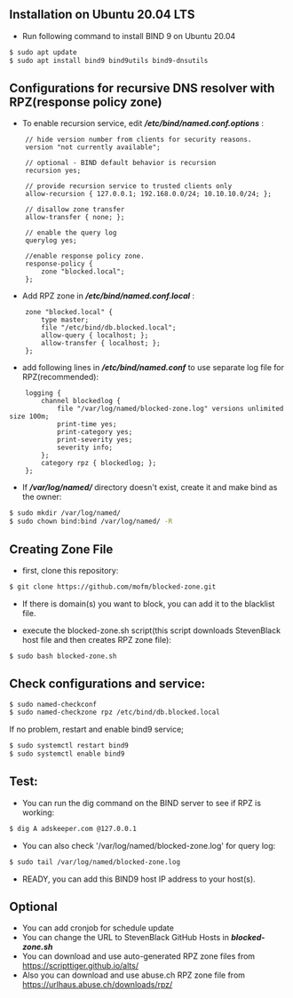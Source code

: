 <!--
.. title: Block ads and malware via BIND9 RPZ
.. slug: block-ads-and-malware-via-bind9-rpz
.. date: 2021-12-15 21:57:56 UTC+03:00
.. tags: 
.. category: 
.. link: 
.. description: 
.. type: text
-->


## Installation on Ubuntu 20.04 LTS

* Run following command to install BIND 9 on Ubuntu 20.04

```bash
$ sudo apt update
$ sudo apt install bind9 bind9utils bind9-dnsutils
```

##  Configurations for recursive DNS resolver with RPZ(response policy zone)

* To enable recursion service, edit ***/etc/bind/named.conf.options*** :

````
	// hide version number from clients for security reasons.
 	version "not currently available";

	// optional - BIND default behavior is recursion
 	recursion yes;

 	// provide recursion service to trusted clients only
	allow-recursion { 127.0.0.1; 192.168.0.0/24; 10.10.10.0/24; };

	// disallow zone transfer
	allow-transfer { none; };

	// enable the query log
	querylog yes;

	//enable response policy zone.
	response-policy {
		zone "blocked.local";
	};
````

* Add RPZ zone in ***/etc/bind/named.conf.local*** :

````
	zone "blocked.local" {
	    type master;
	    file "/etc/bind/db.blocked.local";
	    allow-query { localhost; };
	    allow-transfer { localhost; };
	};
````

* add following lines in ***/etc/bind/named.conf*** to use separate log file for RPZ(recommended):

````
	logging {
	    channel blockedlog {
	        file "/var/log/named/blocked-zone.log" versions unlimited size 100m;
	        print-time yes;
	        print-category yes;
	        print-severity yes;
	        severity info;
	    };
	    category rpz { blockedlog; };
	};
````

*  If ***/var/log/named/*** directory doesn't exist, create it and make bind as the owner:

```bash
$ sudo mkdir /var/log/named/
$ sudo chown bind:bind /var/log/named/ -R
```

## Creating Zone File

* first, clone this repository:

```bash
$ git clone https://github.com/mofm/blocked-zone.git
```

* If there is domain(s) you want to block, you can add it to the blacklist file.

* execute the blocked-zone.sh script(this script downloads StevenBlack host file and then creates RPZ zone file):

```bash
$ sudo bash blocked-zone.sh
```

## Check configurations and service:

```bash
$ sudo named-checkconf
$ sudo named-checkzone rpz /etc/bind/db.blocked.local
```

If no problem, restart and enable bind9 service;

```bash
$ sudo systemctl restart bind9
$ sudo systemctl enable bind9
```

## Test:

*  You can run the dig command on the BIND server to see if RPZ is working:

```bash
$ dig A adskeeper.com @127.0.0.1
```

* You can also check '/var/log/named/blocked-zone.log' for query log:

```bash
$ sudo tail /var/log/named/blocked-zone.log
```

* READY, you can add this BIND9 host IP address to your host(s).

## Optional
- You can add cronjob for schedule update
- You can change the URL to StevenBlack GitHub Hosts in ***blocked-zone.sh***
- You can download and use auto-generated RPZ zone files from <https://scripttiger.github.io/alts/>
- Also you can download and use abuse.ch RPZ zone file from <https://urlhaus.abuse.ch/downloads/rpz/>

